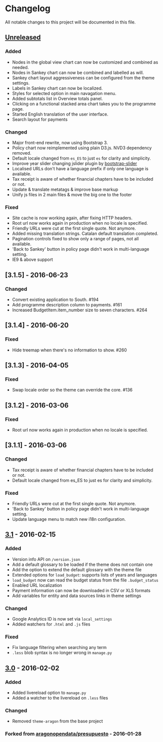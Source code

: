 # Changelog
All notable changes to this project will be documented in this file.

## [Unreleased]
### Added
- Nodes in the global view chart can now be customized and combined as needed.
- Nodes in Sankey chart can now be combined and labelled as will.
- Sankey chart layout aggressiveness can be configured from the theme settings.
- Labels in Sankey chart can now be localized.
- Styles for selected option in main navagation menu.
- Added subtotals list in Overview totals panel.
- Clicking on a functional stacked area chart takes you to the programme page.
- Started English translation of the user interface.
- Search layout for payments

### Changed
- Major front-end rewrite, now using Bootstrap 3.
- Policy chart now reimplemented using plain D3.js. NVD3 dependency removed.
- Default locale changed from `es_ES` to just `es` for clarity and simplicity.
- Improve year slider changing jslider plugin by [bootstrap-slider](http://seiyria.com/bootstrap-slider/)
- Localised URLs don't have a language prefix if only one language is available.
- Tax receipt is aware of whether financial chapters have to be included or not.
- Update & translate metatags & improve base markup
- Unify js files in 2 main files & move the big one to the footer

### Fixed
- Site cache is now working again, after fixing HTTP headers.
- Root url now works again in production when no locale is specified.
- Friendly URLs were cut at the first single quote. Not anymore.
- Added missing translation strings. Catalan default translation completed.
- Pagination controls fixed to show only a range of pages, not all available.
- 'Back to Sankey' button in policy page didn't work in multi-language setting.
- IE9 & above support

## [3.1.5] - 2016-06-23
### Changed
- Convert existing application to South. #194
- Add programme description column to payments. #161
- Increased BudgetItem.item_number size to seven characters. #264

## [3.1.4] - 2016-06-20
### Fixed
- Hide treemap when there's no information to show. #260

## [3.1.3] - 2016-04-05
### Fixed
- Swap locale order so the theme can override the core. #136

## [3.1.2] - 2016-03-06
### Fixed
- Root url now works again in production when no locale is specified.

## [3.1.1] - 2016-03-06
### Changed
- Tax receipt is aware of whether financial chapters have to be included or not.
- Default locale changed from es_ES to just es for clarity and simplicity.

### Fixed
- Friendly URLs were cut at the first single quote. Not anymore.
- 'Back to Sankey' button in policy page didn't work in multi-language setting.
- Update language menu to match new i18n configuration.

## [3.1] - 2016-02-15
### Added
- Version info API on `/version.json`
- Add a default glossary to be loaded if the theme does not contain one
- Add the option to extend the default glossary with the theme file
- Extended options for `load_budget`: supports lists of years and languages
- `load_budget` now can read the budget status from the file `.budget_status`
- Enabled URL localization
- Payment information can now be downloaded in CSV or XLS formats
- Add variables for entity and data sources links in theme settings

### Changed
- Google Analytics ID is now set via `local_settings`
- Added watchers for `.html` and `.js` files

### Fixed
- Fix language filtering when searching any term
- `.less` blob syntax is no longer wrong in `manage.py`

## [3.0] - 2016-02-02
### Added
- Added livereload option to `manage.py`
- Added a watcher to the livereload on `.less` files

### Changed
- Removed `theme-aragon` from the base project

### Forked from [aragonopendata/presupuesto](https://github.com/aragonopendata/presupuesto) - 2016-01-28


[Unreleased]: https://github.com/civio/presupuesto/compare/3.1...HEAD
[3.1]: https://github.com/civio/presupuesto/releases/tag/3.1
[3.0]: https://github.com/civio/presupuesto/releases/tag/3.0
[aragonopendata/presupuesto]: https://github.com/aragonopendata/presupuesto/
